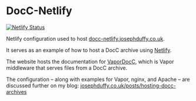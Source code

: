 # DocC-Netlify

[![Netlify Status](https://api.netlify.com/api/v1/badges/1ab2f397-7e04-4b2e-b9b7-d14bcd73b956/deploy-status)](https://app.netlify.com/sites/docc-netlify/deploys)

Netlify configuration used to host [docc-netlify.josephduffy.co.uk](https://docc-netlify.josephduffy.co.uk/).

It serves as an example of how to host a DocC archive using [Netlify](https://netlify.com).

The website hosts the documentation for [VaporDocC](https://github.com/JosephDuffy/VaporDocC), which is Vapor middleware that serves files from a DocC archive.

The configuration – along with examples for Vapor, nginx, and Apache – are discussed further on my blog: 
[josephduffy.co.uk/posts/hosting-docc-archives](https://josephduffy.co.uk/posts/hosting-docc-archives)

